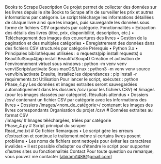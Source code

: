 
Books to Scrape
Description
Ce projet permet de collecter des données sur les livres depuis le site Books to Scrape afin de surveiller les prix et autres informations par catégorie.
Le script télécharge les informations détaillées de chaque livre ainsi que les images, puis sauvegarde les données sous forme de fichiers CSV organisés par catégorie.
Fonctionnalités
•	Extraction des détails des livres (titre, prix, disponibilité, description,  etc.)
•	Téléchargement des images des couvertures des livres
•	Gestion de la pagination et des multiples catégories
•	Enregistrement des données dans des fichiers CSV structurés par catégorie
Prérequis
•	Python 3.x
•	Principales bibliothèques utilisées :
o	requests(pip install requests)
o	BeautifulSoup4(pip install BeautifulSoup4)
Création et activation de l'environnement virtuel
sous windows :
python -m venv venv
venv\Scripts\activate
Sous macOS/Linux :
python3 -m venv venv
source venv/bin/activate
Ensuite, installez les dépendances :
pip install -r requirements.txt
Utilisation
Pour lancer le script, exécutez :
python Phase_4.py
Les données et images extraites seront sauvegardées automatiquement dans les dossiers /csv (pour les fichiers CSV) et /images (pour les images classées par catégorie).
Résultats attendus
•	Dossiers /csv/ contenant un fichier CSV par catégorie avec les informations des livres
•	Dossiers /images/<nom_de_catégorie>/ contenant les images des livres correspondants
Organisation du projet
/csv/               # Données extraites au format CSV  
/images/            # Images téléchargées, triées par catégorie  
Phase_4.py          # Script principal du scraper  
Read_me.txt          # Ce fichier
Remarques
•	Le script gère les erreurs d’extraction et continue le traitement même si certains livres posent problème
•	Les noms de fichiers sont nettoyés pour éviter les caractères invalides
•	Il est possible d’adapter ou d’étendre le script pour supporter d’autres sites ou fonctionnalités
Contact
Pour toute question ou remarque, vous pouvez me contacter [abirami1488@gmail.com]
